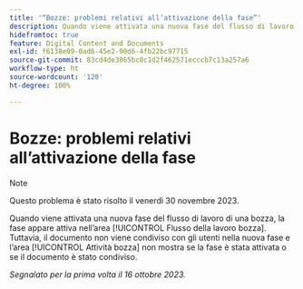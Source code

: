 ```yaml
---
title: '“Bozze: problemi relativi all’attivazione della fase”'
description: Quando viene attivata una nuova fase del flusso di lavoro di una bozza, la fase appare attiva nell’area Flusso di lavoro bozza. Tuttavia, il documento non viene condiviso con gli utenti nella nuova fase e l’area Attività bozza non mostra se la fase è stata attivata o se il documento è stato condiviso.
hidefromtoc: true
feature: Digital Content and Documents
exl-id: f6138e09-0ad6-45e2-90d6-4fb22bc97715
source-git-commit: 83cd4de3865bc0c1d2f462571ecccb7c13a257a6
workflow-type: ht
source-wordcount: '120'
ht-degree: 100%

---
```


# Bozze: problemi relativi all’attivazione della fase

>[!NOTE]
>
>Questo problema è stato risolto il venerdì 30 novembre 2023.

Quando viene attivata una nuova fase del flusso di lavoro di una bozza, la fase appare attiva nell’area [!UICONTROL Flusso della lavoro bozza]. Tuttavia, il documento non viene condiviso con gli utenti nella nuova fase e l’area [!UICONTROL Attività bozza] non mostra se la fase è stata attivata o se il documento è stato condiviso.

_Segnalato per la prima volta il 16 ottobre 2023._

